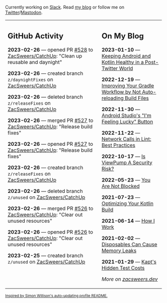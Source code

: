 Currently working on [Slack](https://slack.com/). Read [my blog](https://zacsweers.dev/) or follow me on [Twitter](https://twitter.com/ZacSweers)/[Mastodon](https://hachyderm.io/@ZacSweers).

<table><tr><td valign="top" width="60%">

## GitHub Activity
<!-- githubActivity starts -->
**2023-02-26** — opened PR [#528](https://github.com/ZacSweers/CatchUp/pull/528) to [ZacSweers/CatchUp](https://github.com/ZacSweers/CatchUp): "Clean up reusable and daynight"

**2023-02-26** — created branch `z/daynightFixes` on [ZacSweers/CatchUp](https://github.com/ZacSweers/CatchUp)

**2023-02-26** — deleted branch `z/releaseFixes` on [ZacSweers/CatchUp](https://github.com/ZacSweers/CatchUp)

**2023-02-26** — merged PR [#527](https://github.com/ZacSweers/CatchUp/pull/527) to [ZacSweers/CatchUp](https://github.com/ZacSweers/CatchUp): "Release build fixes"

**2023-02-26** — opened PR [#527](https://github.com/ZacSweers/CatchUp/pull/527) to [ZacSweers/CatchUp](https://github.com/ZacSweers/CatchUp): "Release build fixes"

**2023-02-26** — created branch `z/releaseFixes` on [ZacSweers/CatchUp](https://github.com/ZacSweers/CatchUp)

**2023-02-26** — deleted branch `z/unused` on [ZacSweers/CatchUp](https://github.com/ZacSweers/CatchUp)

**2023-02-26** — merged PR [#526](https://github.com/ZacSweers/CatchUp/pull/526) to [ZacSweers/CatchUp](https://github.com/ZacSweers/CatchUp): "Clear out unused resources"

**2023-02-26** — opened PR [#526](https://github.com/ZacSweers/CatchUp/pull/526) to [ZacSweers/CatchUp](https://github.com/ZacSweers/CatchUp): "Clear out unused resources"

**2023-02-25** — created branch `z/unused` on [ZacSweers/CatchUp](https://github.com/ZacSweers/CatchUp)
<!-- githubActivity ends -->
</td><td valign="top" width="40%">

## On My Blog
<!-- blog starts -->
**2023-01-10** — [Keeping Android and Kotlin Healthy in a Post-Twitter World](https://www.zacsweers.dev/keeping-android-healthy/)

**2022-12-19** — [Improving Your Gradle Workflow by Not Auto-reloading Build Files](https://www.zacsweers.dev/improving-your-workflow-by-not-auto-reloading-build-files/)

**2022-11-30** — [Android Studio's "I'm Feeling Lucky" Button](https://www.zacsweers.dev/android-studios-im-feeling-lucky-button/)

**2022-11-22** — [Network Calls in Lint: Best Practices](https://www.zacsweers.dev/network-calls-in-lint-best-practices/)

**2022-10-17** — [Is ViewPump A Security Risk?](https://www.zacsweers.dev/is-viewpump-a-security-risk/)

**2022-05-23** — [You Are Not Blocked](https://www.zacsweers.dev/you-are-not-blocked/)

**2021-07-23** — [Optimizing Your Kotlin Build](https://www.zacsweers.dev/optimizing-your-kotlin-build/)

**2021-06-14** — [How I Work](https://www.zacsweers.dev/how-i-work/)

**2021-02-02** — [Disposables Can Cause Memory Leaks](https://www.zacsweers.dev/disposables-can-cause-memory-leaks/)

**2021-01-29** — [Kapt's Hidden Test Costs](https://www.zacsweers.dev/kapts-hidden-test-costs/)
<!-- blog ends -->
_More on [zacsweers.dev](https://zacsweers.dev/)_
</td></tr></table>

<sub><a href="https://simonwillison.net/2020/Jul/10/self-updating-profile-readme/">Inspired by Simon Willison's auto-updating profile README.</a></sub>